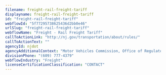 ```yaml
---
filename: freight-rail-freight-tariff
displayname: freight-rail-freight-tariff
id: "freight-rail-freight-tariff"
webflowId: "5f77295738625436d2bb0e46"
urlSlug: "freight-rail-freight-tariff"
webflowName: "Freight - Rail Freight Tariff"
callToActionLink: "http://nj.gov/transportation/about/rules/"
callToActionText: ""
agencyId: njdot
agencyAdditionalContext: "Motor Vehicles Commission, Office of Regulatory Affairs"
divisionPhone: "(609) 777-4379"
webflowIndustry: "Freight"
licenseCertificationClassification: "CONTACT"
---
```

